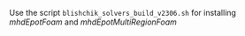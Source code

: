 
 Use the script `blishchik_solvers_build_v2306.sh` for installing _mhdEpotFoam_ and _mhdEpotMultiRegionFoam_
